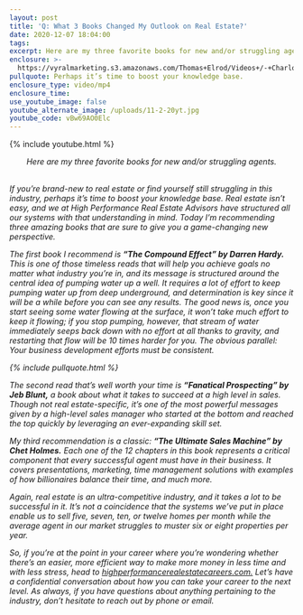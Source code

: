 ```yaml
---
layout: post
title: 'Q: What 3 Books Changed My Outlook on Real Estate?'
date: 2020-12-07 18:04:00
tags:
excerpt: Here are my three favorite books for new and/or struggling agents.
enclosure: >-
  https://vyralmarketing.s3.amazonaws.com/Thomas+Elrod/Videos+/-+Charlotte+Real+Estate+Agent.mp4
pullquote: Perhaps it’s time to boost your knowledge base.
enclosure_type: video/mp4
enclosure_time:
use_youtube_image: false
youtube_alternate_image: /uploads/11-2-20yt.jpg
youtube_code: vBw69AO0Elc
---
```


{% include youtube.html %}

<center><em>Here are my three favorite books for new and/or struggling agents.</e></center>
&nbsp;

If you’re brand-new to real estate or find yourself still struggling in this industry, perhaps it’s time to boost your knowledge base. Real estate isn’t easy, and we at High Performance Real Estate Advisors have structured all our systems with that understanding in mind. Today I’m recommending three amazing books that are sure to give you a game-changing new perspective.&nbsp;

The first book I recommend is **“The Compound Effect” by Darren Hardy.** This is one of those timeless reads that will help you achieve goals no matter what industry you’re in, and its message is structured around the central idea of pumping water up a well. It requires a lot of effort to keep pumping water up from deep underground, and determination is key since it will be a while before you can see any results. The good news is, once you start seeing some water flowing at the surface, it won’t take much effort to keep it flowing; if you stop pumping, however, that stream of water immediately seeps back down with no effort at all thanks to gravity, and restarting that flow will be 10 times harder for you. The obvious parallel: Your business development efforts must be *consistent*.&nbsp;

{% include pullquote.html %}

The second read that’s well worth your time is **“Fanatical Prospecting” by Jeb Blunt,** a book about what it takes to succeed at a high level in sales. Though not real estate-specific, it’s one of the most powerful messages given by a high-level sales manager who started at the bottom and reached the top quickly by leveraging an ever-expanding skill set.&nbsp;&nbsp;

My third recommendation is a classic: **“The Ultimate Sales Machine” by Chet Holmes.** Each one of the 12 chapters in this book represents a critical component that every successful agent must have in their business. It covers presentations, marketing, time management solutions with examples of how billionaires balance their time, and much more.&nbsp;

Again, real estate is an ultra-competitive industry, and it takes a lot to be successful in it. It’s not a coincidence that the systems we’ve put in place enable us to sell five, seven, ten, or twelve homes per month while the average agent in our market struggles to muster six or eight properties per year.&nbsp;

So, if you’re at the point in your career where you’re wondering whether there’s an easier, more efficient way to make more money in less time and with less stress, head to [highperformancerealestatecareers.com.](https://highperformancerealestate.com/careers/) Let’s have a confidential conversation about how you can take your career to the next level. As always, if you have questions about anything pertaining to the industry, don’t hesitate to reach out by phone or email. &nbsp;